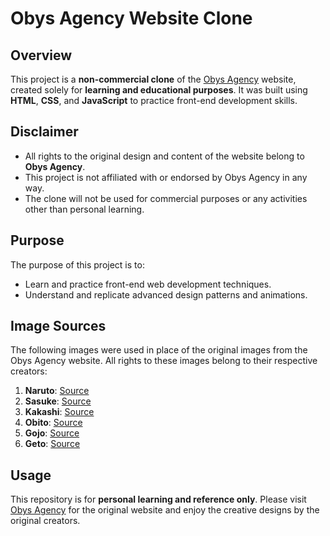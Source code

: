 # Obys Agency Website Clone

## Overview
This project is a **non-commercial clone** of the [Obys Agency](https://obys.agency) website, created solely for **learning and educational purposes**. It was built using **HTML**, **CSS**, and **JavaScript** to practice front-end development skills.

## Disclaimer
- All rights to the original design and content of the website belong to **Obys Agency**.
- This project is not affiliated with or endorsed by Obys Agency in any way.
- The clone will not be used for commercial purposes or any activities other than personal learning.

## Purpose
The purpose of this project is to:
- Learn and practice front-end web development techniques.
- Understand and replicate advanced design patterns and animations.

## Image Sources
The following images were used in place of the original images from the Obys Agency website. All rights to these images belong to their respective creators:

1. **Naruto**: [Source](https://encrypted-tbn0.gstatic.com/images?q=tbn:ANd9GcRxU6phCx3U9hQFmVJXXPNNuYbDmqw78RL1qw&s)  
2. **Sasuke**: [Source](https://www.reddit.com/media?url=https%3A%2F%2Fpreview.redd.it%2Fpbi7f3ire4i61.png%3Fwidth%3D1080%26crop%3Dsmart%26auto%3Dwebp%26s%3D373f45d5cfa74f0534ce85ba3cda0b329649e190&rdt=50139)  
3. **Kakashi**: [Source](https://images-wixmp-ed30a86b8c4ca887773594c2.wixmp.com/f/277cf1b5-d963-4352-ae14-d31487951058/dedff7a-3915ad6d-366b-4480-99c3-ebe8219e4aa1.png/v1/fill/w_607,h_1316,q_70,strp/kakashi_wallpaper_1080x2340p_mobile_by_spaceranger21_dedff7a-pre.jpg?token=eyJ0eXAiOiJKV1QiLCJhbGciOiJIUzI1NiJ9.eyJzdWIiOiJ1cm46YXBwOjdlMGQxODg5ODIyNjQzNzNhNWYwZDQxNWVhMGQyNmUwIiwiaXNzIjoidXJuOmFwcDo3ZTBkMTg4OTgyMjY0MzczYTVmMGQ0MTVlYTBkMjZlMCIsIm9iaiI6W1t7ImhlaWdodCI6Ijw9MjM0MCIsInBhdGgiOiJcL2ZcLzI3N2NmMWI1LWQ5NjMtNDM1Mi1hZTE0LWQzMTQ4Nzk1MTA1OFwvZGVkZmY3YS0zOTE1YWQ2ZC0zNjZiLTQ0ODAtOTljMy1lYmU4MjE5ZTRhYTEucG5nIiwid2lkdGgiOiI8PTEwODAifV1dLCJhdWQiOlsidXJuOnNlcnZpY2U6aW1hZ2Uub3BlcmF0aW9ucyJdfQ.hmty7812UVLBRetYh3b_7uzrQEBg47tFDRXYiz783P4)  
4. **Obito**: [Source](https://www.reddit.com/media?url=https%3A%2F%2Fexternal-preview.redd.it%2F6_8BlGx9yY8EBzZ5T9acaElXgr6gr_MGSJV3ndx_Rpo.jpg%3Fwidth%3D1080%26crop%3Dsmart%26auto%3Dwebp%26s%3Deb8fc0c5df4894f48e21f4307f2cc989cb312e8e)  
5. **Gojo**: [Source](https://www.dexerto.com/cdn-image/wp-content/uploads/2023/08/04/jujutsu-kaisen-season-2-gojo-1024x576.jpeg?width=1200&quality=75&format=auto)  
6. **Geto**: [Source](https://www.dexerto.com/cdn-image/wp-content/uploads/2023/08/04/jujutsu-kaisen-geto-asking-gojo-a-question.jpeg?width=1200&quality=60&format=auto)  

## Usage
This repository is for **personal learning and reference only**. Please visit [Obys Agency](https://obys.agency) for the original website and enjoy the creative designs by the original creators.
